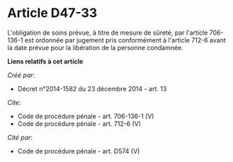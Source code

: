 # Article D47-33

L'obligation de soins prévue, à titre de mesure de sûreté, par l'article 706-136-1 est ordonnée par jugement pris
conformément à l'article 712-6 avant la date prévue pour la libération de la personne condamnée.

**Liens relatifs à cet article**

_Créé par_:

  - Décret n°2014-1582 du 23 décembre 2014 - art. 13

_Cite_:

  - Code de procédure pénale - art. 706-136-1 (V)
  - Code de procédure pénale - art. 712-6 (V)

_Cité par_:

  - Code de procédure pénale - art. D574 (V)
